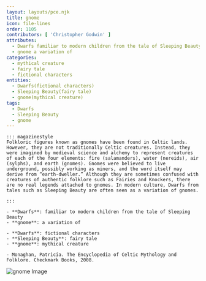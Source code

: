 ```yaml
---
layout: layouts/pce.njk
title: gnome
icon: file-lines
order: 1105
contributors: [ 'Christopher Godwin' ]
attributes:
  - Dwarfs familiar to modern children from the tale of Sleeping Beauty
  - gnome a variation of
categories:
  - mythical creature
  - fairy tale
  - fictional characters
entities:
  - Dwarfs(fictional characters)
  - Sleeping Beauty(fairy tale)
  - gnome(mythical creature)
tags:
  - Dwarfs
  - Sleeping Beauty
  - gnome
---
```

``` tab [group1:Info]
::: magazinestyle
Folkloric figures known as gnomes have been found in Celtic lands. However, they are not traditionally Celtic creatures. Instead, they were imagined by medieval science and alchemy to represent creatures of each of the four elements: fire (salamanders), water (nereids), air (sylphs), and earth (gnomes). Gnomes were believed to live underground, possibly working as miners, and the word itself may derive from “earth-dweller.” Although they are sometimes confused with creatures of authentic folklore such as Fairies and Knockers, there are no real legends attached to gnomes. In modern culture, Dwarfs from tales such as Sleeping Beauty are often seen as a variation of gnomes.

:::
```
``` tab [group1:Attributes]
- **Dwarfs**: familiar to modern children from the tale of Sleeping Beauty
- **gnome**: a variation of
```
``` tab [group1:Entities]
- **Dwarfs**: fictional characters
- **Sleeping Beauty**: fairy tale
- **gnome**: mythical creature
```
``` tab [group1:Sources]
- Monaghan, Patricia. The Encyclopedia of Celtic Mythology and Folklore. Checkmark Books, 2008.
```
![gnome Image](https://upload.wikimedia.org/wikipedia/commons/3/31/Heinrich_Schlitt_Gnom_mit_Zeitung_und_Tabakspfeife.jpg)
